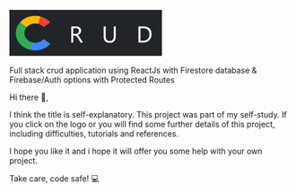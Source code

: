 ![alt text](https://github.com/AndrasE/crud-auth-and-fire/blob/main/public/logo-readme.png?raw=true)

Full stack crud application using ReactJs with Firestore database & Firebase/Auth options with Protected Routes

Hi there 👋,

I think the title is self-explanatory. 
This project was part of my self-study.
If you click on the logo or you will find some further details of this project, 
including difficulties, tutorials and references.

I hope you like it and i hope it will offer you some help with your own project. 

Take care, code safe! 💻
